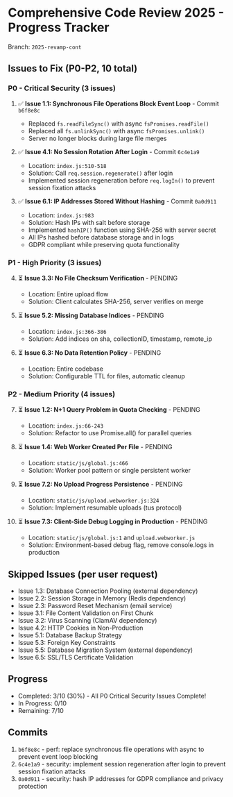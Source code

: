 # Comprehensive Code Review 2025 - Progress Tracker

Branch: `2025-revamp-cont`

## Issues to Fix (P0-P2, 10 total)

### P0 - Critical Security (3 issues)

1. ✅ **Issue 1.1: Synchronous File Operations Block Event Loop** - Commit `b6f8e8c`
   - Replaced `fs.readFileSync()` with async `fsPromises.readFile()`
   - Replaced all `fs.unlinkSync()` with async `fsPromises.unlink()`
   - Server no longer blocks during large file merges

2. ✅ **Issue 4.1: No Session Rotation After Login** - Commit `6c4e1a9`
   - Location: `index.js:510-518`
   - Solution: Call `req.session.regenerate()` after login
   - Implemented session regeneration before `req.logIn()` to prevent session fixation attacks

3. ✅ **Issue 6.1: IP Addresses Stored Without Hashing** - Commit `0a0d911`
   - Location: `index.js:983`
   - Solution: Hash IPs with salt before storage
   - Implemented `hashIP()` function using SHA-256 with server secret
   - All IPs hashed before database storage and in logs
   - GDPR compliant while preserving quota functionality

### P1 - High Priority (3 issues)

4. ⏳ **Issue 3.3: No File Checksum Verification** - PENDING
   - Location: Entire upload flow
   - Solution: Client calculates SHA-256, server verifies on merge

5. ⏳ **Issue 5.2: Missing Database Indices** - PENDING
   - Location: `index.js:366-386`
   - Solution: Add indices on sha, collectionID, timestamp, remote_ip

6. ⏳ **Issue 6.3: No Data Retention Policy** - PENDING
   - Location: Entire codebase
   - Solution: Configurable TTL for files, automatic cleanup

### P2 - Medium Priority (4 issues)

7. ⏳ **Issue 1.2: N+1 Query Problem in Quota Checking** - PENDING
   - Location: `index.js:66-243`
   - Solution: Refactor to use Promise.all() for parallel queries

8. ⏳ **Issue 1.4: Web Worker Created Per File** - PENDING
   - Location: `static/js/global.js:466`
   - Solution: Worker pool pattern or single persistent worker

9. ⏳ **Issue 7.2: No Upload Progress Persistence** - PENDING
   - Location: `static/js/upload.webworker.js:324`
   - Solution: Implement resumable uploads (tus protocol)

10. ⏳ **Issue 7.3: Client-Side Debug Logging in Production** - PENDING
    - Location: `static/js/global.js:1` and `upload.webworker.js`
    - Solution: Environment-based debug flag, remove console.logs in production

## Skipped Issues (per user request)

- Issue 1.3: Database Connection Pooling (external dependency)
- Issue 2.2: Session Storage in Memory (Redis dependency)
- Issue 2.3: Password Reset Mechanism (email service)
- Issue 3.1: File Content Validation on First Chunk
- Issue 3.2: Virus Scanning (ClamAV dependency)
- Issue 4.2: HTTP Cookies in Non-Production
- Issue 5.1: Database Backup Strategy
- Issue 5.3: Foreign Key Constraints
- Issue 5.5: Database Migration System (external dependency)
- Issue 6.5: SSL/TLS Certificate Validation

## Progress

- Completed: 3/10 (30%) - All P0 Critical Security Issues Complete!
- In Progress: 0/10
- Remaining: 7/10

## Commits

1. `b6f8e8c` - perf: replace synchronous file operations with async to prevent event loop blocking
2. `6c4e1a9` - security: implement session regeneration after login to prevent session fixation attacks
3. `0a0d911` - security: hash IP addresses for GDPR compliance and privacy protection

